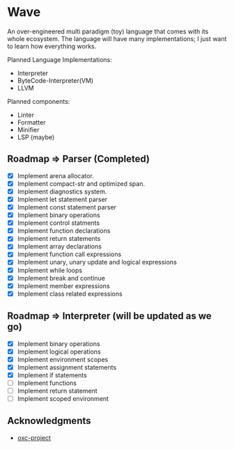 # Wave
An over-engineered multi paradigm (toy) language that comes with its whole ecosystem.
The language will have many implementations; I just want to learn how everything works.

Planned Language Implementations:
- Interpreter
- ByteCode-Interpreter(VM)
- LLVM

Planned components:
- Linter
- Formatter
- Minifier
- LSP (maybe)

<!-- ROADMAP -->
## Roadmap => Parser (Completed)
- [x] Implement arena allocator.
- [x] Implement compact-str and optimized span.
- [x] Implement diagnostics system.
- [x] Implement let statement parser
- [x] Implement const statement parser
- [x] Implement binary operations
- [x] Implement control statments
- [x] Implement function declarations
- [x] Implement return statements
- [x] Implement array declarations
- [x] Implement function call expressions
- [x] Implement unary, unary update and logical expressions
- [x] Implement while loops
- [x] Implement break and continue
- [x] Implement member expressions
- [x] Implement class related expressions

## Roadmap => Interpreter (will be updated as we go)
- [x] Implement binary operations
- [x] Implement logical operations
- [x] Implement environment scopes
- [x] Implement assignment statements
- [x] Implement if statements
- [ ] Implement functions
- [ ] Implement return statement
- [ ] Implement scoped environment

<!-- ACKNOWLEDGMENTS -->
## Acknowledgments

* [oxc-project](https://oxc-project.github.io/docs/learn/parser_in_rust/intro.html)

